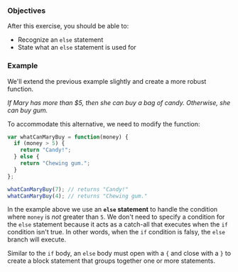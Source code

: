 <!--{ ids:[164], language:'JavaScript', type:'workshop', order: 1, name:'else Statements', description:'If this is true, do this; else, do this...' }-->

### Objectives

After this exercise, you should be able to:

- Recognize an `else` statement
- State what an `else` statement is used for

### Example

We'll extend the previous example slightly and create a more robust function.

_If Mary has more than $5, then she can buy a bag of candy. Otherwise, she can buy gum._

To accommodate this alternative, we need to modify the function:

```js
var whatCanMaryBuy = function(money) {
  if (money > 5) {
    return "Candy!";
  } else {
    return "Chewing gum.";
  }
};

whatCanMaryBuy(7); // returns "Candy!"
whatCanMaryBuy(4); // returns "Chewing gum."
```

In the example above we use an __`else` statement__ to handle the condition where `money` is _not_ greater than `5`. We don't need to specify a condition for the `else` statement because it acts as a catch-all that executes when the `if` condition isn't true. In other words, when the `if` condition is falsy, the `else` branch will execute.

Similar to the `if` body, an `else` body must open with a `{` and close with a `}` to create a block statement that groups together one or more statements.
